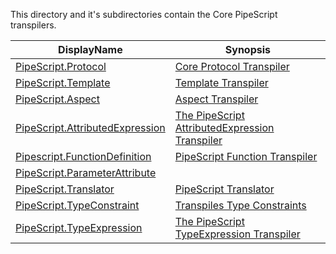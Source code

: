 This directory and it's subdirectories contain the Core PipeScript transpilers.


|DisplayName                                                               |Synopsis                                                                                 |
|--------------------------------------------------------------------------|-----------------------------------------------------------------------------------------|
|[PipeScript.Protocol](PipeScript.Protocol.psx.ps1)                        |[Core Protocol Transpiler](PipeScript.Protocol.psx.ps1)                                  |
|[PipeScript.Template](PipeScript.Template.psx.ps1)                        |[Template Transpiler](PipeScript.Template.psx.ps1)                                       |
|[PipeScript.Aspect](PipeScript.Aspect.psx.ps1)                            |[Aspect Transpiler](PipeScript.Aspect.psx.ps1)                                           |
|[PipeScript.AttributedExpression](PipeScript.AttributedExpression.psx.ps1)|[The PipeScript AttributedExpression Transpiler](PipeScript.AttributedExpression.psx.ps1)|
|[Pipescript.FunctionDefinition](Pipescript.FunctionDefinition.psx.ps1)    |[PipeScript Function Transpiler](Pipescript.FunctionDefinition.psx.ps1)                  |
|[PipeScript.ParameterAttribute](PipeScript.ParameterAttribute.psx.ps1)    |[](PipeScript.ParameterAttribute.psx.ps1)                                                |
|[PipeScript.Translator](PipeScript.Translator.psx.ps1)                    |[PipeScript Translator](PipeScript.Translator.psx.ps1)                                   |
|[PipeScript.TypeConstraint](PipeScript.TypeConstraint.psx.ps1)            |[Transpiles Type Constraints](PipeScript.TypeConstraint.psx.ps1)                         |
|[PipeScript.TypeExpression](PipeScript.TypeExpression.psx.ps1)            |[The PipeScript TypeExpression Transpiler](PipeScript.TypeExpression.psx.ps1)            |



